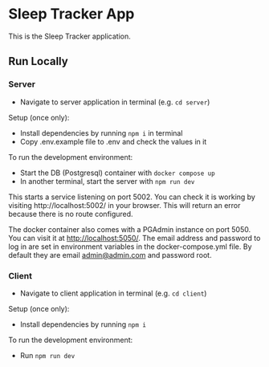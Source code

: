# Sleep Tracker App

This is the Sleep Tracker application.

## Run Locally

### Server

- Navigate to server application in terminal (e.g. `cd server`)

Setup (once only):

- Install dependencies by running `npm i` in terminal
- Copy .env.example file to .env and check the values in it

To run the development environment:

- Start the DB (Postgresql) container with `docker compose up`
- In another terminal, start the server with `npm run dev`

This starts a service listening on port 5002. You can check it is working by visiting
http://localhost:5002/ in your browser. This will return an error because there is no route
configured.

The docker container also comes with a PGAdmin instance on port 5050. You can visit it at
<http://localhost:5050/>. The email address and password to log in are set in environment variables
in the docker-compose.yml file. By default they are email admin@admin.com and password root.

### Client

- Navigate to client application in terminal (e.g. `cd client`)

Setup (once only):

- Install dependencies by running `npm i`

To run the development environment:

- Run `npm run dev`
